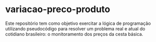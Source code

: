 # variacao-preco-produto
Este repositório tem como objetivo exercitar a lógica de programação utilizando pseudocódigo para resolver um problema real e atual do cotidiano brasileiro: o monitoramento dos preços da cesta básica. 
